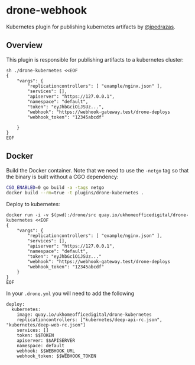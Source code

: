 # drone-webhook
Kubernetes plugin for publishing kubernetes artifacts by [@ipedrazas](https://github.com/ipedrazas).

## Overview

This plugin is responsible for publishing artifacts to a kubernetes cluster:

```
sh ./drone-kubernetes <<EOF
{
    "vargs": {
        "replicationcontrollers": [ "example/nginx.json" ],
        "services": [],
        "apiserver": "https://127.0.0.1",
        "namespace": "default",
        "token": "eyJhbGciOiJSUz...",
        "webhook": "https://webhook-gateway.test/drone-deploys
        "webhook_token": "12345abcdf"

    }
}
EOF
```


## Docker

Build the Docker container. Note that we need to use the `-netgo` tag so that
the binary is built without a CGO dependency:

```sh
CGO_ENABLED=0 go build -a -tags netgo
docker build --rm=true -t plugins/drone-kubernetes .
```

Deploy to kubernetes:

```
docker run -i -v $(pwd):/drone/src quay.io/ukhomeofficedigital/drone-kubernetes <<EOF
{
    "vargs": {
        "replicationcontrollers": [ "example/nginx.json" ],
        "services": [],
        "apiserver": "https://127.0.0.1",
        "namespace": "default",
        "token": "eyJhbGciOiJSUz..."
        "webhook": "https://webhook-gateway.test/drone-deploys
        "webhook_token": "12345abcdf"
    }
}
EOF
```

In your `.drone.yml` you will need to add the following

```
deploy:
  kubernetes:
    image: quay.io/ukhomeofficedigital/drone-kubernetes
    replicationcontrollers: ["kubernetes/deep-api-rc.json", "kubernetes/deep-web-rc.json"]
    services: []
    token: $$TOKEN
    apiserver: $$APISERVER
    namespace: default
    webhook: $$WEBHOOK_URL
    webhook_token: $$WEBHOOK_TOKEN
```
